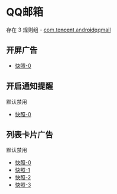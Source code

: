 # QQ邮箱

存在 3 规则组 - [com.tencent.androidqqmail](/src/apps/com.tencent.androidqqmail.ts)

## 开屏广告

- [快照-0](https://i.gkd.li/import/12775855)

## 开启通知提醒

默认禁用

- [快照-0](https://i.gkd.li/import/13043069)

## 列表卡片广告

默认禁用

- [快照-0](https://i.gkd.li/import/12842757)
- [快照-1](https://i.gkd.li/import/12842775)
- [快照-2](https://i.gkd.li/import/12775857)
- [快照-3](https://i.gkd.li/import/12775862)
